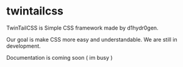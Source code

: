 # twintailcss
TwinTailCSS is Simple CSS framework made by d1hydr0gen.

Our goal is make CSS more easy and understandable.
We are still in development.

Documentation is coming soon ( im busy )
